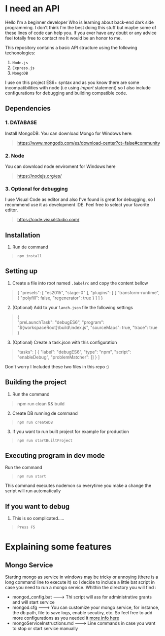 # I need an  API
Hello I'm a beginner developer Who is learning about back-end dark side programming. I don't think I'm the best doing this stuff but maybe some of these lines of code can help you. If you ever have any doubt or any advice feel totally free to contact me It would be an honor to me.

This repository contains a basic API structure using the following techonologies:
1. `Node.js`
2. `Express.js`
3. `MongoDB`

I use on this project ES6+ syntax and as you know there are some incompatibilities with node (i.e using *import* statement) so I also include configurations for debugging and building compatible code.




## Dependencies
### 1. DATABASE 
Install MongoDB. You can download Mongo for Windows here:
> https://www.mongodb.com/es/download-center?ct=false#community

### 2. Node
You can download node enviroment for Windows here
> https://nodejs.org/es/

### 3. Optional for debugging
I use Visual Code as editor and also I've found is great for debugging, so I recommend use it as development IDE. Feel free to select your favorite editor.
> https://code.visualstudio.com/


## Installation

1. Run de command
> `npm install`


## Setting up
1. Create a file into root named `.babelrc` and copy the content bellow
>{
>"presets": [
>    "es2015",
>    "stage-0"
>  ],
>  "plugins": [
>    [
>      "transform-runtime",
>      {
>        "polyfill": false,
>        "regenerator": true
>      }
>    ]
>  ]
>}



2. (Optional) Add to your `lanch.json` file the following settings

>{                                             
>       "preLaunchTask": "debugES6",
>        "program": "${workspaceRoot}\\build\\index.js",
>        "sourceMaps": true,
>        "trace": true          
>}

3. (Optional) Create a task.json with this configuration
>"tasks": [
>       {
>            "label": "debugES6",
>            "type": "npm",
>            "script": "enableDebug",
>            "problemMatcher": []
>        }
>    ]


Don't worry I Included these two files in this repo :)

## Building the project 
1. Run the command 
>npm run clean && build

2. Create DB running de command
> `npm run createDB`

3. If you want to run built project for example for production
> `npm run startBuiltProject`


## Executing program in dev mode

Run the command
> `npm run start`

This command executes nodemon so everytime you make a change the script will run automatically


## If you want to debug

1. This is so complicated.....

> `Press F5`


# Explaining some features
## Mongo Service
Starting mongo as service in windows may be tricky or annoying (there is a long command line to execute it) so I decide to include a little bat script in case you need to run a mongo service. 
Whithin the directory you will find :
- mongod_config.bat ---> Thi script will ass for administrative grants and will start service
- mongod.cfg ---> You can customize your mongo service, for instance, the db path, file to save logs, enable secutiry, etc. So feel free to add more configurations as you needed it [more info here](https://docs.mongodb.com/v3.2/reference/configuration-options/)
- mongoServiceInstructions.md ---> Line commands in case you want to stop or start service manually

